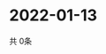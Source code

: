 # 2022-01-13
  共 0条

  <!-- BEGIN -->
  <!-- 最后更新时间Thu Jan 13 2022 16:06:53 GMT+0000 (Coordinated Universal Time) -->
  
  <!-- END -->
  
  